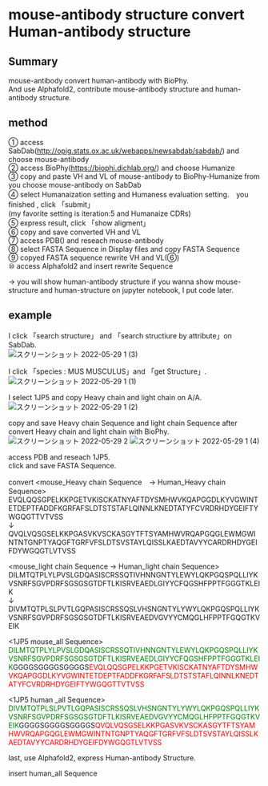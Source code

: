 # mouse-antibody structure convert Human-antibody structure

## Summary 

mouse-antibody convert human-antibody with BioPhy.  
And use Alphafold2, contribute mouse-antibody structure and human-antibody structure.  

## method

① access SabDab(http://opig.stats.ox.ac.uk/webapps/newsabdab/sabdab/) and choose mouse-antibody   
② access BioPhy(https://biophi.dichlab.org/) and choose Humanize  
③ copy and paste VH and VL of mouse-antibody to BioPhy-Humanize from you choose mouse-antibody on SabDab  
④ select Humanaization setting and Humaness evaluation setting.　you finished , click 「submit」  
   (my favorite setting is iteration:5 and Humanaize CDRs)  
⑤ express result, click 「show aligment」  
⑥ copy and save converted VH and VL  
⑦ access PDB() and reseach mouse-antibody   
⑧ select FASTA Sequence in Display files  and copy FASTA Sequence  
⑨ copyed FASTA sequence rewrite VH and VL(⑥)  
⑩ access Alphafold2 and insert rewrite Sequence  


→ you will show human-antibody structure
if you wanna show mouse-structure and human-structure on jupyter notebook, I put code later. 


## example

I click 「search structure」 and 「search structiure by attribute」on SabDab.  
![スクリーンショット 2022-05-29 1 (3)](https://user-images.githubusercontent.com/85027378/170834080-f81fbe05-35c8-4616-b7d9-afb76d689bd2.png)　　

I click 「species : MUS MUSCULUS」and 「get Structure」.
![スクリーンショット 2022-05-29 1 (1)](https://user-images.githubusercontent.com/85027378/170834035-117dc5ab-48d5-440b-ad4d-6c92e247621f.png)

I select 1JP5 and copy Heavy chain and light chain on A/A.  
![スクリーンショット 2022-05-29 1 (2)](https://user-images.githubusercontent.com/85027378/170834007-7f734b9c-c691-45a4-881d-3738cd2ac0be.png)



copy and save Heavy chain Sequence and light chain Sequence after convert Heavy chain and light chain with BioPhy.  
![スクリーンショット 2022-05-29 2](https://user-images.githubusercontent.com/85027378/170836148-46c61581-13fb-4c40-b271-c0eb193c9297.png)
![スクリーンショット 2022-05-29 1 (4)](https://user-images.githubusercontent.com/85027378/170836150-82d7d0a6-bf7c-42c6-bff5-416022bf0b9c.png)



access PDB and reseach 1JP5.  
click and save FASTA Sequence.  





convert 
<mouse_Heavy chain Sequence　→ Human_Heavy chain Sequence> 
EVQLQQSGPELKKPGETVKISCKATNYAFTDYSMHWVKQAPGGDLKYVGWINTETDEPTFADDFKGRFAFSLDTSTSTAFLQINNLKNEDTATYFCVRDRHDYGEIFTYWGQGTTVTVSS  
↓  
QVQLVQSGSELKKPGASVKVSCKASGYTFTSYAMHWVRQAPGQGLEWMGWINTNTGNPTYAQGFTGRFVFSLDTSVSTAYLQISSLKAEDTAVYYCARDRHDYGEIFDYWGQGTLVTVSS  

<mouse_light chain Sequence → Human_light chain Sequence>  
DILMTQTPLYLPVSLGDQASISCRSSQTIVHNNGNTYLEWYLQKPGQSPQLLIYKVSNRFSGVPDRFSGSGSGTDFTLKISRVEAEDLGIYYCFQGSHFPPTFGGGTKLEIK  
↓  
DIVMTQTPLSLPVTLGQPASISCRSSQSLVHSNGNTYLYWYLQKPGQSPQLLIYKVSNRFSGVPDRFSGSGSGTDFTLKISRVEAEDVGVYYCMQGLHFPPTFGQGTKVEIK


<1JP5 mouse_all Sequence>
<span style="color: green">DILMTQTPLYLPVSLGDQASISCRSSQTIVHNNGNTYLEWYLQKPGQSPQLLIYKVSNRFSGVPDRFSGSGSGTDFTLKISRVEAEDLGIYYCFQGSHFPPTFGGGTKLEIK</span>GGGGSGGGGSGGGGS<span style="color: red">EVQLQQSGPELKKPGETVKISCKATNYAFTDYSMHWVKQAPGGDLKYVGWINTETDEPTFADDFKGRFAFSLDTSTSTAFLQINNLKNEDTATYFCVRDRHDYGEIFTYWGQGTTVTVSS</span>

<1JP5 human _all Sequence>
<span style="color: green">DIVMTQTPLSLPVTLGQPASISCRSSQSLVHSNGNTYLYWYLQKPGQSPQLLIYKVSNRFSGVPDRFSGSGSGTDFTLKISRVEAEDVGVYYCMQGLHFPPTFGQGTKVEIK</span>GGGGSGGGGSGGGGS<span style="color: red">QVQLVQSGSELKKPGASVKVSCKASGYTFTSYAMHWVRQAPGQGLEWMGWINTNTGNPTYAQGFTGRFVFSLDTSVSTAYLQISSLKAEDTAVYYCARDRHDYGEIFDYWGQGTLVTVSS</span>



last, use Alphafold2, express Human-antibody Structure.

insert human_all Sequence 

















